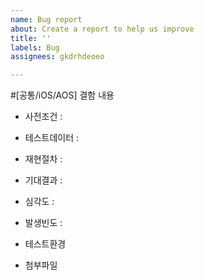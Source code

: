 ```yaml
---
name: Bug report
about: Create a report to help us improve
title: ''
labels: Bug
assignees: gkdrhdeoeo

---
```


#[공통/iOS/AOS] 결함 내용

- 사전조건 :

- 테스트데이터 : 

- 재현절차 :

- 기대결과 :

- 심각도 : 

- 발생빈도 : 

- 테스트환경

- 첨부파일
